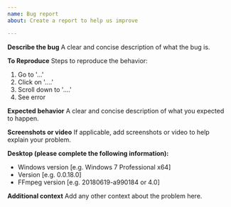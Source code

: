 ```yaml
---
name: Bug report
about: Create a report to help us improve

---
```


**Describe the bug**
A clear and concise description of what the bug is.

**To Reproduce**
Steps to reproduce the behavior:
1. Go to '...'
2. Click on '....'
3. Scroll down to '....'
4. See error

**Expected behavior**
A clear and concise description of what you expected to happen.

**Screenshots or video**
If applicable, add screenshots or video to help explain your problem.

**Desktop (please complete the following information):**
 - Windows version [e.g. Windows 7 Professional x64]
 - Version [e.g. 0.0.18.0]
 - FFmpeg version [e.g. 20180619-a990184 or 4.0]

**Additional context**
Add any other context about the problem here.
